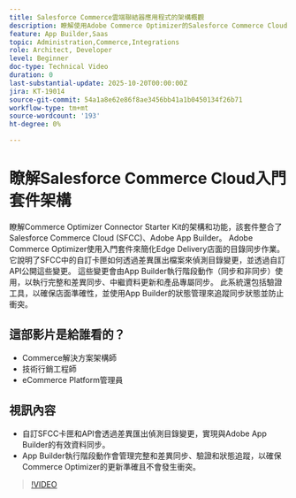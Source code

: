 ```yaml
---
title: Salesforce Commerce雲端聯結器應用程式的架構概觀
description: 瞭解使用Adobe Commerce Optimizer的Salesforce Commerce Cloud架構。
feature: App Builder,Saas
topic: Administration,Commerce,Integrations
role: Architect, Developer
level: Beginner
doc-type: Technical Video
duration: 0
last-substantial-update: 2025-10-20T00:00:00Z
jira: KT-19014
source-git-commit: 54a1a8e62e86f8ae3456bb41a1b0450134f26b71
workflow-type: tm+mt
source-wordcount: '193'
ht-degree: 0%

---
```



# 瞭解Salesforce Commerce Cloud入門套件架構

瞭解Commerce Optimizer Connector Starter Kit的架構和功能，該套件整合了Salesforce Commerce Cloud (SFCC)、Adobe App Builder。 Adobe Commerce Optimizer使用入門套件來簡化Edge Delivery店面的目錄同步作業。 它說明了SFCC中的自訂卡匣如何透過差異匯出檔案來偵測目錄變更，並透過自訂API公開這些變更。 這些變更會由App Builder執行階段動作（同步和非同步）使用，以執行完整和差異同步、中繼資料更新和產品專屬同步。 此系統還包括驗證工具，以確保店面準確性，並使用App Builder的狀態管理來追蹤同步狀態並防止衝突。

## 這部影片是給誰看的？

* Commerce解決方案架構師
* 技術行銷工程師
* eCommerce Platform管理員

## 視訊內容

* 自訂SFCC卡匣和API會透過差異匯出偵測目錄變更，實現與Adobe App Builder的有效資料同步。
* App Builder執行階段動作會管理完整和差異同步、驗證和狀態追蹤，以確保Commerce Optimizer的更新準確且不會發生衝突。

>[!VIDEO](https://video.tv.adobe.com/v/3476062?captions=chi_hant&learn=on)
